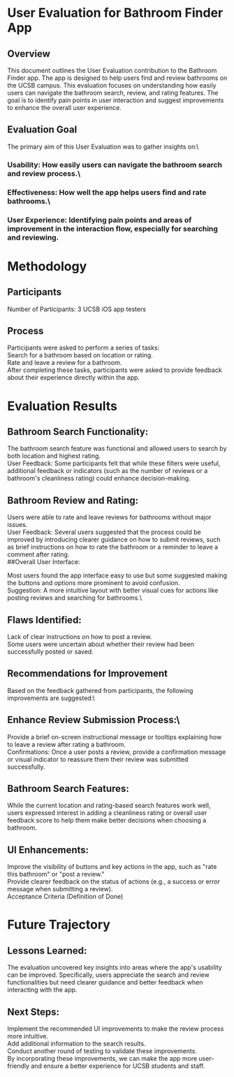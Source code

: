# User Evaluation for Bathroom Finder App
## Overview
This document outlines the User Evaluation contribution to the Bathroom Finder app. The app is designed to help users find and review bathrooms on the UCSB campus. This evaluation focuses on understanding how easily users can navigate the bathroom search, review, and rating features. The goal is to identify pain points in user interaction and suggest improvements to enhance the overall user experience.

## Evaluation Goal
The primary aim of this User Evaluation was to gather insights on:\

### Usability: How easily users can navigate the bathroom search and review process.\
### Effectiveness: How well the app helps users find and rate bathrooms.\
### User Experience: Identifying pain points and areas of improvement in the interaction flow, especially for searching and reviewing.
# Methodology
## Participants
Number of Participants: 3 UCSB iOS app testers 
## Process
Participants were asked to perform a series of tasks:\
Search for a bathroom based on location or rating.\
Rate and leave a review for a bathroom.\
After completing these tasks, participants were asked to provide feedback about their experience directly within the app.
# Evaluation Results
## Bathroom Search Functionality:

The bathroom search feature was functional and allowed users to search by both location and highest rating.\
User Feedback: Some participants felt that while these filters were useful, additional feedback or indicators (such as the number of reviews or a bathroom's cleanliness rating) could enhance decision-making.
## Bathroom Review and Rating:

Users were able to rate and leave reviews for bathrooms without major issues.\
User Feedback: Several users suggested that the process could be improved by introducing clearer guidance on how to submit reviews, such as brief instructions on how to rate the bathroom or a reminder to leave a comment after rating.\
##Overall User Interface:

Most users found the app interface easy to use but some suggested making the buttons and options more prominent to avoid confusion.\
Suggestion: A more intuitive layout with better visual cues for actions like posting reviews and searching for bathrooms.\
## Flaws Identified:
Lack of clear instructions on how to post a review.\
Some users were uncertain about whether their review had been successfully posted or saved.

## Recommendations for Improvement
Based on the feedback gathered from participants, the following improvements are suggested:\

## Enhance Review Submission Process:\

Provide a brief on-screen instructional message or tooltips explaining how to leave a review after rating a bathroom.\
Confirmations: Once a user posts a review, provide a confirmation message or visual indicator to reassure them their review was submitted successfully.
## Bathroom Search Features:

While the current location and rating-based search features work well, users expressed interest in adding a cleanliness rating or overall user feedback score to help them make better decisions when choosing a bathroom.
## UI Enhancements:

Improve the visibility of buttons and key actions in the app, such as "rate this bathroom" or "post a review."\
Provide clearer feedback on the status of actions (e.g., a success or error message when submitting a review).\
Acceptance Criteria (Definition of Done)

# Future Trajectory
## Lessons Learned:
The evaluation uncovered key insights into areas where the app's usability can be improved. Specifically, users appreciate the search and review functionalities but need clearer guidance and better feedback when interacting with the app.

## Next Steps:
Implement the recommended UI improvements to make the review process more intuitive.\
Add additional information to the search results.\
Conduct another round of testing to validate these improvements.\
By incorporating these improvements, we can make the app more user-friendly and ensure a better experience for UCSB students and staff.
